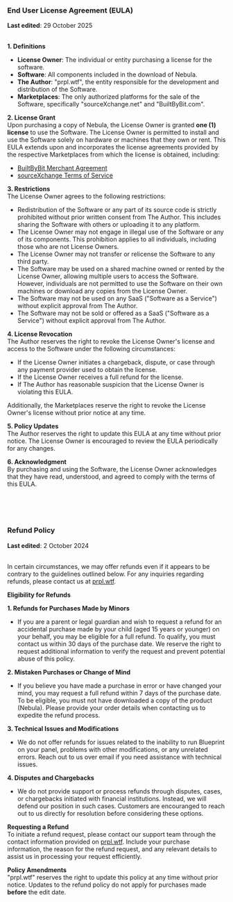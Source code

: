 ### End User License Agreement (EULA)
**Last edited**: 29 October 2025
<br><br>

**1. Definitions**
- **License Owner**: The individual or entity purchasing a license for the software.
- **Software**: All components included in the download of Nebula.
- **The Author**: "prpl.wtf", the entity responsible for the development and distribution of the Software.
- **Marketplaces**: The only authorized platforms for the sale of the Software, specifically "sourceXchange.net" and "BuiltByBit.com".

**2. License Grant**\
Upon purchasing a copy of Nebula, the License Owner is granted **one (1) license** to use the Software. The License Owner is permitted to install and use the Software solely on hardware or machines that they own or rent. This EULA extends upon and incorporates the license agreements provided by the respective Marketplaces from which the license is obtained, including:
- [BuiltByBit Merchant Agreement](https://builtbybit.com/wiki/merchant-agreement/)
- [sourceXchange Terms of Service](https://www.sourcexchange.net/terms-of-service)

**3. Restrictions**\
The License Owner agrees to the following restrictions:
- Redistribution of the Software or any part of its source code is strictly prohibited without prior written consent from The Author. This includes sharing the Software with others or uploading it to any platform.
- The License Owner may not engage in illegal use of the Software or any of its components. This prohibition applies to all individuals, including those who are not License Owners.
- The License Owner may not transfer or relicense the Software to any third party.
- The Software may be used on a shared machine owned or rented by the License Owner, allowing multiple users to access the Software. However, individuals are not permitted to use the Software on their own machines or download any copies from the License Owner.
- The Software may not be used on any SaaS ("Software as a Service") without explicit approval from The Author.
- The Software may not be sold or offered as a SaaS ("Software as a Service") without explicit approval from The Author.

**4. License Revocation**\
The Author reserves the right to revoke the License Owner's license and access to the Software under the following circumstances:
- If the License Owner initiates a chargeback, dispute, or case through any payment provider used to obtain the license.
- If the License Owner receives a full refund for the license.
- If The Author has reasonable suspicion that the License Owner is violating this EULA.

Additionally, the Marketplaces reserve the right to revoke the License Owner's license without prior notice at any time.

**5. Policy Updates**\
The Author reserves the right to update this EULA at any time without prior notice. The License Owner is encouraged to review the EULA periodically for any changes.

**6. Acknowledgment**\
By purchasing and using the Software, the License Owner acknowledges that they have read, understood, and agreed to comply with the terms of this EULA.

<br><br><br>

### Refund Policy
**Last edited**: 2 October 2024
<br><br>

In certain circumstances, we may offer refunds even if it appears to be contrary to the guidelines outlined below. For any inquiries regarding refunds, please contact us at [prpl.wtf](https://prpl.wtf).

**Eligibility for Refunds**

**1. Refunds for Purchases Made by Minors**
- If you are a parent or legal guardian and wish to request a refund for an accidental purchase made by your child (aged 15 years or younger) on your behalf, you may be eligible for a full refund. To qualify, you must contact us within 30 days of the purchase date. We reserve the right to request additional information to verify the request and prevent potential abuse of this policy.

**2. Mistaken Purchases or Change of Mind**
- If you believe you have made a purchase in error or have changed your mind, you may request a full refund within 7 days of the purchase date. To be eligible, you must not have downloaded a copy of the product (Nebula). Please provide your order details when contacting us to expedite the refund process.

**3. Technical Issues and Modifications**
- We do not offer refunds for issues related to the inability to run Blueprint on your panel, problems with other modifications, or any unrelated errors. Reach out to us over email if you need assistance with technical issues.

**4. Disputes and Chargebacks**
- We do not provide support or process refunds through disputes, cases, or chargebacks initiated with financial institutions. Instead, we will defend our position in such cases. Customers are encouranged to reach out to us directly for resolution before considering these options.

**Requesting a Refund**\
To initiate a refund request, please contact our support team through the contact information provided on [prpl.wtf](https://prpl.wtf). Include your purchase information, the reason for the refund request, and any relevant details to assist us in processing your request efficiently.

**Policy Amendments**\
"prpl.wtf" reserves the right to update this policy at any time without prior notice. Updates to the refund policy do not apply for purchases made **before** the edit date.
